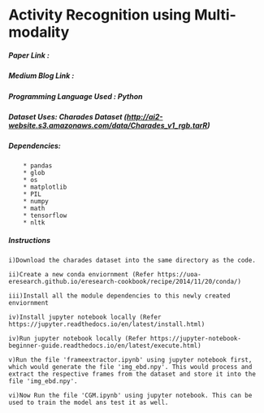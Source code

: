 # Activity Recognition using Multi-modality

##### Paper Link :

##### Medium Blog Link :

##### Programming Language Used : Python

##### Dataset Uses: Charades Dataset	(http://ai2-website.s3.amazonaws.com/data/Charades_v1_rgb.tarR)

##### Dependencies:
 		* pandas
 		* glob
 		* os
 		* matplotlib
 		* PIL
 		* numpy
 		* math
 		* tensorflow
 		* nltk

##### Instructions
 	i)Download the charades dataset into the same directory as the code.
  
 	ii)Create a new conda enviornment (Refer https://uoa-eresearch.github.io/eresearch-cookbook/recipe/2014/11/20/conda/)
  
 	iii)Install all the module dependencies to this newly created enviornment
  
 	iv)Install jupyter notebook locally (Refer https://jupyter.readthedocs.io/en/latest/install.html)
  
 	iv)Run jupyter notebook locally (Refer https://jupyter-notebook-beginner-guide.readthedocs.io/en/latest/execute.html)
  
 	v)Run the file 'frameextractor.ipynb' using jupyter notebook first, which would generate the file 'img_ebd.npy'. This would process and extract the respective frames from the dataset and store it into the file 'img_ebd.npy'.
  
 	vi)Now Run the file 'CGM.ipynb' using jupyter notebook. This can be used to train the model ans test it as well.

